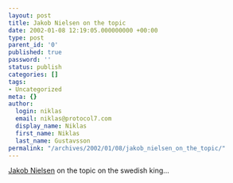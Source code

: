 ```yaml
---
layout: post
title: Jakob Nielsen on the topic
date: 2002-01-08 12:19:05.000000000 +00:00
type: post
parent_id: '0'
published: true
password: ''
status: publish
categories: []
tags:
- Uncategorized
meta: {}
author:
  login: niklas
  email: niklas@protocol7.com
  display_name: Niklas
  first_name: Niklas
  last_name: Gustavsson
permalink: "/archives/2002/01/08/jakob_nielsen_on_the_topic/"
---
```

[Jakob Nielsen](http://www.useit.com/alertbox/20020106.html) on the topic on the swedish king...

